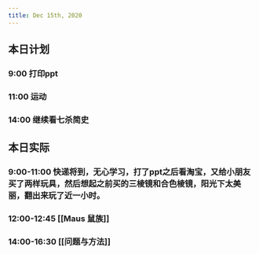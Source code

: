```yaml
---
title: Dec 15th, 2020
---
```


## 本日计划
### 9:00 打印ppt
### 11:00 运动
### 14:00 继续看七杀简史
## 本日实际
### 9:00-11:00 快递将到，无心学习，打了ppt之后看淘宝，又给小朋友买了两样玩具，然后想起之前买的三棱镜和合色棱镜，阳光下太美丽，翻出来玩了近一小时。
### 12:00-12:45 [[Maus 鼠族]]
### 14:00-16:30 [[问题与方法]]
### 
